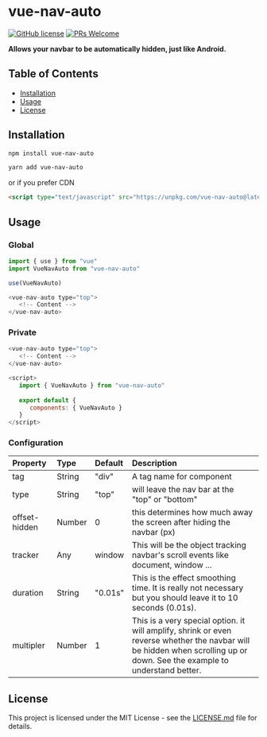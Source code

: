 # vue-nav-auto
[![GitHub license](https://img.shields.io/badge/license-MIT-blue.svg)](https://github.com/nguyenthanh1995/vue-i18n-filters/blob/master/LICENSE)  [![PRs Welcome](https://img.shields.io/badge/PRs-welcome-brightgreen.svg)](#)

**Allows your navbar to be automatically hidden, just like Android.**


## Table of Contents
- [Installation](#installation)
- [Usage](#usage)
- [License](#license)

## Installation

``` bash
npm install vue-nav-auto
```

``` bash
yarn add vue-nav-auto
```

or if you prefer CDN

``` html
<script type="text/javascript" src="https://unpkg.com/vue-nav-auto@latest/dist/vue-nav-auto.js"></script>
```

## Usage

### Global

``` JavaScript
import { use } from "vue"
import VueNavAuto from "vue-nav-auto"

use(VueNavAuto)

```

``` vue.js
<vue-nav-auto type="top">
   <!-- Content -->
</vue-nav-auto>
```

### Private

``` vue.js
<vue-nav-auto type="top">
   <!-- Content -->
</vue-nav-auto>

<script>
   import { VueNavAuto } from "vue-nav-auto"
   
   export default {
      components: { VueNavAuto }
   }
</script>
```

### Configuration

| Property | Type | Default | Description |
|:-|:-|:-|:-|
| tag | String | "div" | A tag name for component |
| type | String | "top" | will leave the nav bar at the "top" or "bottom" |
| offset-hidden | Number | 0 | this determines how much away the screen after hiding the navbar (px) |
| tracker | Any | window | This will be the object tracking navbar's scroll events like document, window ... |
| duration | String | "0.01s" | This is the effect smoothing time.  It is really not necessary but you should leave it to 10 seconds (0.01s). |
| multipler | Number | 1 | This is a very special option.  it will amplify, shrink or even reverse whether the navbar will be hidden when scrolling up or down. See the example to understand better. |

## License

This project is licensed under the MIT License - see the [LICENSE.md](LICENSE.md) file for details.
